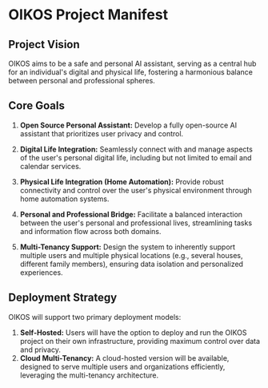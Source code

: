 # OIKOS Project Manifest

## Project Vision

OIKOS aims to be a safe and personal AI assistant, serving as a central hub for an individual's digital and physical life, fostering a harmonious balance between personal and professional spheres.

## Core Goals

1.  **Open Source Personal Assistant:** Develop a fully open-source AI assistant that prioritizes user privacy and control.

2.  **Digital Life Integration:** Seamlessly connect with and manage aspects of the user's personal digital life, including but not limited to email and calendar services.

3.  **Physical Life Integration (Home Automation):** Provide robust connectivity and control over the user's physical environment through home automation systems.

4.  **Personal and Professional Bridge:** Facilitate a balanced interaction between the user's personal and professional lives, streamlining tasks and information flow across both domains.

5.  **Multi-Tenancy Support:** Design the system to inherently support multiple users and multiple physical locations (e.g., several houses, different family members), ensuring data isolation and personalized experiences.

## Deployment Strategy

OIKOS will support two primary deployment models:

1.  **Self-Hosted:** Users will have the option to deploy and run the OIKOS project on their own infrastructure, providing maximum control over data and privacy.
2.  **Cloud Multi-Tenancy:** A cloud-hosted version will be available, designed to serve multiple users and organizations efficiently, leveraging the multi-tenancy architecture.
